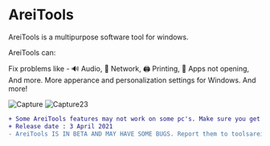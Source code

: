 # AreiTools

AreiTools is a multipurpose software tool for windows.

AreiTools can:

Fix problems like - 🔊 Audio, 📡 Network, 🖨️ Printing, 🎲 Apps not opening, And more.
More apperance and personalization settings for Windows.
And more!


![Capture](https://user-images.githubusercontent.com/80171286/112752629-dafbcc00-8fcb-11eb-8dc0-977da9f2f952.PNG)
![Capture23](https://user-images.githubusercontent.com/80171286/112768049-8bd48c00-9009-11eb-8d62-9d7b08918fbc.PNG)





```diff
+ Some AreiTools features may not work on some pc's. Make sure you get the right version for your version of Windows. 7/8/10
+ Release date : 3 April 2021
- AreiTools IS IN BETA AND MAY HAVE SOME BUGS. Report them to toolsarei@gmail.com
